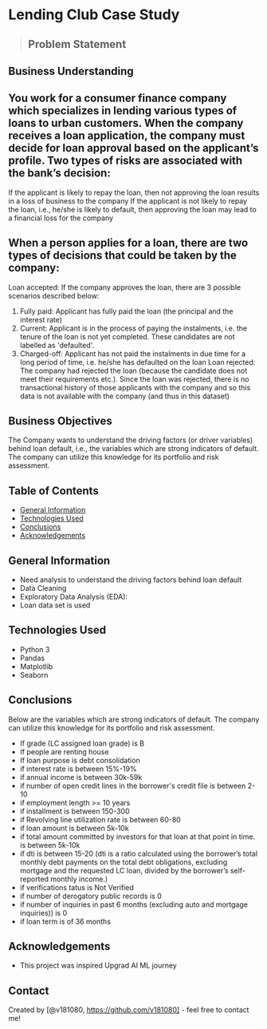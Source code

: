 # Lending Club Case Study
> ## Problem Statement
## Business Understanding
## You work for a consumer finance company which specializes in lending various types of loans to urban customers. When the company receives a loan application, the company must decide for loan approval based on the applicant’s profile. Two types of risks are associated with the bank’s decision:
If the applicant is likely to repay the loan, then not approving the loan results in a loss of business to the company
If the applicant is not likely to repay the loan, i.e., he/she is likely to default, then approving the loan may lead to a financial loss for the company
 
## When a person applies for a loan, there are two types of decisions that could be taken by the company:

Loan accepted: If the company approves the loan, there are 3 possible scenarios described below:
1.	Fully paid: Applicant has fully paid the loan (the principal and the interest rate)
2.	Current: Applicant is in the process of paying the instalments, i.e. the tenure of the loan is not yet completed. These candidates are not labelled as 'defaulted'.
3.	Charged-off: Applicant has not paid the instalments in due time for a long period of time, i.e. he/she has defaulted on the loan 
Loan rejected: The company had rejected the loan (because the candidate does not meet their requirements etc.). Since the loan was rejected, there is no transactional history of those applicants with the company and so this data is not available with the company (and thus in this dataset)

## Business Objectives
The Company wants to understand the driving factors (or driver variables) behind loan default, i.e., the variables which are strong indicators of default.  The company can utilize this knowledge for its portfolio and risk assessment.



## Table of Contents
* [General Information](#general-information)
* [Technologies Used](#technologies-used)
* [Conclusions](#conclusions)
* [Acknowledgements](#acknowledgements)


## General Information
- Need analysis to understand the driving factors behind loan default
- Data Cleaning
- Exploratory Data Analysis (EDA):
- Loan data set is used


## Technologies Used
- Python 3
- Pandas
- Matplotlib
- Seaborn


## Conclusions
Below are the variables which are strong indicators of default.  The company can utilize this knowledge for its portfolio and risk assessment.
- If grade (LC assigned loan grade) is B
- If people are renting house
- If loan purpose is debt consolidation
- if interest rate is between 15%-19%
- if annual income is between 30k-59k
- if number of open credit lines in the borrower's credit file is between 2-10
- if employment length >= 10 years
- if installment is between 150-300
- if Revolving line utilization rate is between 60-80
- if loan amount is between 5k-10k
- if total amount committed by investors for that loan at that point in time. is between 5k-10k
- if dti is between 15-20 (dti is a ratio calculated using the borrower’s total monthly debt payments on the total debt obligations, excluding mortgage and the requested LC loan, divided by the borrower’s self-reported monthly income.)
- if verifications tatus is Not Verified
- if number of derogatory public records is 0
- if number of inquiries in past 6 months (excluding auto and mortgage inquiries)) is 0
- if loan term is of 36 months

## Acknowledgements
- This project was inspired Upgrad AI ML journey


## Contact
Created by [@v181080, https://github.com/v181080] - feel free to contact me!
